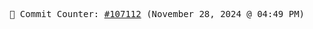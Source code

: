 <p align="center">
    <samp>
        📮 Commit Counter: <a href="https://github.com/Javascript-void0/Javascript-void0/commits/main">#107112</a> (November 28, 2024 @ 04:49 PM)
    </samp>
</p>
